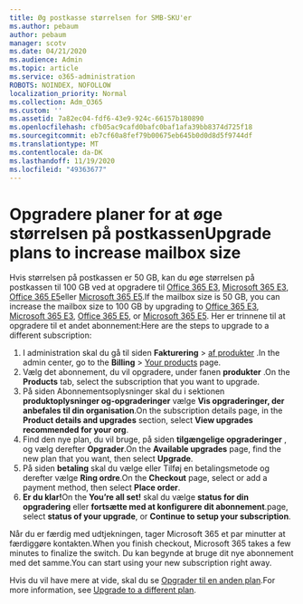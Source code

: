 ```yaml
---
title: Øg postkasse størrelsen for SMB-SKU'er
ms.author: pebaum
author: pebaum
manager: scotv
ms.date: 04/21/2020
ms.audience: Admin
ms.topic: article
ms.service: o365-administration
ROBOTS: NOINDEX, NOFOLLOW
localization_priority: Normal
ms.collection: Adm_O365
ms.custom: ''
ms.assetid: 7a82ec04-fdf6-43e9-924c-66157b180890
ms.openlocfilehash: cfb05ac9cafd0bafc0baf1afa39bb8374d725f18
ms.sourcegitcommit: eb7cf60a8fef79b00675eb645b0d0d8d5f9744df
ms.translationtype: MT
ms.contentlocale: da-DK
ms.lasthandoff: 11/19/2020
ms.locfileid: "49363677"
---
```

# <a name="upgrade-plans-to-increase-mailbox-size"></a><span data-ttu-id="064ad-102">Opgradere planer for at øge størrelsen på postkassen</span><span class="sxs-lookup"><span data-stu-id="064ad-102">Upgrade plans to increase mailbox size</span></span>

<span data-ttu-id="064ad-103">Hvis størrelsen på postkassen er 50 GB, kan du øge størrelsen på postkassen til 100 GB ved at opgradere til [Office 365 E3](https://www.microsoft.com/microsoft-365/enterprise/office-365-e3?rtc=1&activetab=pivot:overviewtab), [Microsoft 365 E3](https://www.microsoft.com/microsoft-365/enterprise/e3?activetab=pivot%3aoverviewtab), [Office 365 E5](https://www.microsoft.com/microsoft-365/enterprise/office-365-e5?rtc=1&activetab=pivot%3aoverviewtab)eller [Microsoft 365 E5](https://www.microsoft.com/microsoft-365/enterprise/e5?activetab=pivot%3aoverviewtab).</span><span class="sxs-lookup"><span data-stu-id="064ad-103">If the mailbox size is 50 GB, you can increase the mailbox size to 100 GB by upgrading to [Office 365 E3](https://www.microsoft.com/microsoft-365/enterprise/office-365-e3?rtc=1&activetab=pivot:overviewtab), [Microsoft 365 E3](https://www.microsoft.com/microsoft-365/enterprise/e3?activetab=pivot%3aoverviewtab), [Office 365 E5](https://www.microsoft.com/microsoft-365/enterprise/office-365-e5?rtc=1&activetab=pivot%3aoverviewtab), or [Microsoft 365 E5](https://www.microsoft.com/microsoft-365/enterprise/e5?activetab=pivot%3aoverviewtab).</span></span> <span data-ttu-id="064ad-104">Her er trinnene til at opgradere til et andet abonnement:</span><span class="sxs-lookup"><span data-stu-id="064ad-104">Here are the steps to upgrade to a different subscription:</span></span>
  
1. <span data-ttu-id="064ad-105">I administration skal du gå til siden **Fakturering**  >  [af produkter](https://go.microsoft.com/fwlink/p/?linkid=842054) .</span><span class="sxs-lookup"><span data-stu-id="064ad-105">In the admin center, go to the **Billing** > [Your products](https://go.microsoft.com/fwlink/p/?linkid=842054) page.</span></span>
2. <span data-ttu-id="064ad-106">Vælg det abonnement, du vil opgradere, under fanen **produkter** .</span><span class="sxs-lookup"><span data-stu-id="064ad-106">On the **Products** tab, select the subscription that you want to upgrade.</span></span>
3. <span data-ttu-id="064ad-107">På siden Abonnementsoplysninger skal du i sektionen **produktoplysninger og-opgraderinger** vælge **Vis opgraderinger, der anbefales til din organisation**.</span><span class="sxs-lookup"><span data-stu-id="064ad-107">On the subscription details page, in the **Product details and upgrades** section, select **View upgrades recommended for your org**.</span></span>
4. <span data-ttu-id="064ad-108">Find den nye plan, du vil bruge, på siden **tilgængelige opgraderinger** , og vælg derefter **Opgrader**.</span><span class="sxs-lookup"><span data-stu-id="064ad-108">On the **Available upgrades** page, find the new plan that you want, then select **Upgrade**.</span></span>
5. <span data-ttu-id="064ad-109">På siden **betaling** skal du vælge eller Tilføj en betalingsmetode og derefter vælge **Ring ordre**.</span><span class="sxs-lookup"><span data-stu-id="064ad-109">On the **Checkout** page, select or add a payment method, then select **Place order**.</span></span>
6. <span data-ttu-id="064ad-110">**Er du klar!**</span><span class="sxs-lookup"><span data-stu-id="064ad-110">On the **You’re all set!**</span></span> <span data-ttu-id="064ad-111">skal du vælge **status for din opgradering** eller **fortsætte med at konfigurere dit abonnement**.</span><span class="sxs-lookup"><span data-stu-id="064ad-111">page, select **status of your upgrade**, or **Continue to setup your subscription**.</span></span>

<span data-ttu-id="064ad-112">Når du er færdig med udtjekningen, tager Microsoft 365 et par minutter at færdiggøre kontakten.</span><span class="sxs-lookup"><span data-stu-id="064ad-112">When you finish checkout, Microsoft 365 takes a few minutes to finalize the switch.</span></span> <span data-ttu-id="064ad-113">Du kan begynde at bruge dit nye abonnement med det samme.</span><span class="sxs-lookup"><span data-stu-id="064ad-113">You can start using your new subscription right away.</span></span>

<span data-ttu-id="064ad-114">Hvis du vil have mere at vide, skal du se [Opgrader til en anden plan](https://docs.microsoft.com/microsoft-365/commerce/subscriptions/upgrade-to-different-plan).</span><span class="sxs-lookup"><span data-stu-id="064ad-114">For more information, see [Upgrade to a different plan](https://docs.microsoft.com/microsoft-365/commerce/subscriptions/upgrade-to-different-plan).</span></span>